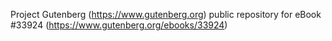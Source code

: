 Project Gutenberg (https://www.gutenberg.org) public repository for eBook #33924 (https://www.gutenberg.org/ebooks/33924)
